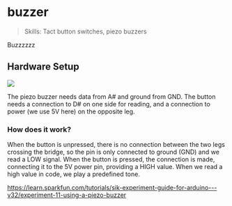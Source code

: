 buzzer
===============

> Skills: 
> Tact button switches, piezo buzzers

Buzzzzzz

## Hardware Setup

![](http://i.imgur.com/kqQfBcV.png)

The piezo buzzer needs data from A# and ground from GND. The button needs a connection to D# on one side for reading, and a connection to power (we use 5V here) on the opposite leg.

### How does it work?

When the button is unpressed, there is no connection between the two legs crossing the bridge, so the pin is only connected to ground (GND) and we read a LOW signal. When the button is pressed, the connection is made, connecting it to the 5V power pin, providing a HIGH value. When we read a high value in code, we play a predefined tone.

https://learn.sparkfun.com/tutorials/sik-experiment-guide-for-arduino---v32/experiment-11-using-a-piezo-buzzer